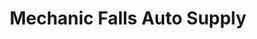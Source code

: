 ---
title: "Mechanic Falls Auto Supply"
url: /mechanic-falls/mechanic-falls-auto-supply/
shop: Autoteile
---